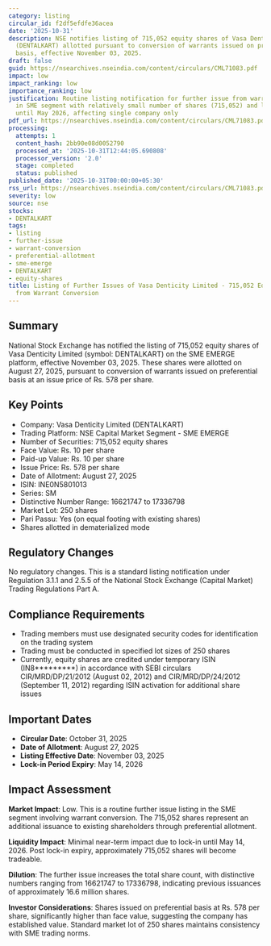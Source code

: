 ```yaml
---
category: listing
circular_id: f2df5efdfe36acea
date: '2025-10-31'
description: NSE notifies listing of 715,052 equity shares of Vasa Denticity Limited
  (DENTALKART) allotted pursuant to conversion of warrants issued on preferential
  basis, effective November 03, 2025.
draft: false
guid: https://nsearchives.nseindia.com/content/circulars/CML71083.pdf
impact: low
impact_ranking: low
importance_ranking: low
justification: Routine listing notification for further issue from warrant conversion
  in SME segment with relatively small number of shares (715,052) and lock-in period
  until May 2026, affecting single company only
pdf_url: https://nsearchives.nseindia.com/content/circulars/CML71083.pdf
processing:
  attempts: 1
  content_hash: 2bb90e08d0052790
  processed_at: '2025-10-31T12:44:05.690808'
  processor_version: '2.0'
  stage: completed
  status: published
published_date: '2025-10-31T00:00:00+05:30'
rss_url: https://nsearchives.nseindia.com/content/circulars/CML71083.pdf
severity: low
source: nse
stocks:
- DENTALKART
tags:
- listing
- further-issue
- warrant-conversion
- preferential-allotment
- sme-emerge
- DENTALKART
- equity-shares
title: Listing of Further Issues of Vasa Denticity Limited - 715,052 Equity Shares
  from Warrant Conversion
---
```


## Summary

National Stock Exchange has notified the listing of 715,052 equity shares of Vasa Denticity Limited (symbol: DENTALKART) on the SME EMERGE platform, effective November 03, 2025. These shares were allotted on August 27, 2025, pursuant to conversion of warrants issued on preferential basis at an issue price of Rs. 578 per share.

## Key Points

- Company: Vasa Denticity Limited (DENTALKART)
- Trading Platform: NSE Capital Market Segment - SME EMERGE
- Number of Securities: 715,052 equity shares
- Face Value: Rs. 10 per share
- Paid-up Value: Rs. 10 per share
- Issue Price: Rs. 578 per share
- Date of Allotment: August 27, 2025
- ISIN: INE0N5801013
- Series: SM
- Distinctive Number Range: 16621747 to 17336798
- Market Lot: 250 shares
- Pari Passu: Yes (on equal footing with existing shares)
- Shares allotted in dematerialized mode

## Regulatory Changes

No regulatory changes. This is a standard listing notification under Regulation 3.1.1 and 2.5.5 of the National Stock Exchange (Capital Market) Trading Regulations Part A.

## Compliance Requirements

- Trading members must use designated security codes for identification on the trading system
- Trading must be conducted in specified lot sizes of 250 shares
- Currently, equity shares are credited under temporary ISIN (IN8*********) in accordance with SEBI circulars CIR/MRD/DP/21/2012 (August 02, 2012) and CIR/MRD/DP/24/2012 (September 11, 2012) regarding ISIN activation for additional share issues

## Important Dates

- **Circular Date**: October 31, 2025
- **Date of Allotment**: August 27, 2025
- **Listing Effective Date**: November 03, 2025
- **Lock-in Period Expiry**: May 14, 2026

## Impact Assessment

**Market Impact**: Low. This is a routine further issue listing in the SME segment involving warrant conversion. The 715,052 shares represent an additional issuance to existing shareholders through preferential allotment.

**Liquidity Impact**: Minimal near-term impact due to lock-in until May 14, 2026. Post lock-in expiry, approximately 715,052 shares will become tradeable.

**Dilution**: The further issue increases the total share count, with distinctive numbers ranging from 16621747 to 17336798, indicating previous issuances of approximately 16.6 million shares.

**Investor Considerations**: Shares issued on preferential basis at Rs. 578 per share, significantly higher than face value, suggesting the company has established value. Standard market lot of 250 shares maintains consistency with SME trading norms.